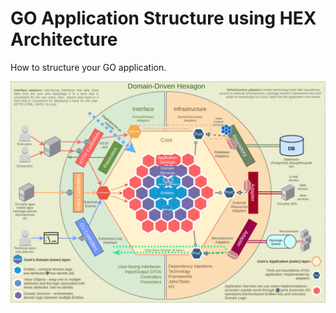 # GO Application Structure using HEX Architecture
How to structure your GO application.
  
![Domain Driven Design Hexagoanl Architecture](.\Images\DDD_Hex_Arch.png)
